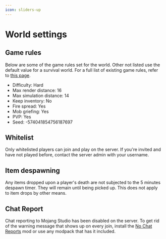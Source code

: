```yaml
---
icon: sliders-up
---
```


# World settings

## Game rules

Below are some of the game rules set for the world. Other not listed use the default value for a survival world. For a full list of existing game rules, refer to [this page](https://minecraft.wiki/w/Game\_rule).

* Difficulty: Hard
* Max render distance: 16
* Max simulation distance: 14
* Keep inventory: No
* Fire spread: Yes
* Mob griefing: Yes
* PVP: Yes
* Seed: -574041854756187697

## Whitelist

Only whitelisted players can join and play on the server. If you're invited and have not played before, contact the server admin with your username.

## Item despawning

Any items dropped upon a player's death are not subjected to the 5 minutes despawn timer. They will remain until being picked up. This does not apply to item drops by other means.

## Chat Report

Chat reporting to Mojang Studio has been disabled on the server. To get rid of the warning message that shows up on every join, install the [No Chat Reports](https://modrinth.com/mod/no-chat-reports) mod or use any modpack that has it included.

